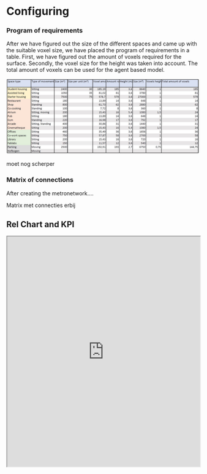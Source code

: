 # Configuring

### Program of requirements

After we have figured out the size of the different spaces and came up with the suitable voxel size, we have placed the program of requirements in a table. First, we have figured out the amount of voxels required for the surface. Secondly, the voxel size for the height was taken into account. The total amount of voxels can be used for the agent based model. 

![Title](../img/matrix.png)

moet nog scherper 

### Matrix of connections

After creating the metronetwork.... 

Matrix met connecties erbij

## Rel Chart and KPI

<iframe src="https://docs.google.com/spreadsheets/d/e/2PACX-1vSxkJLHgXnG7z4V3w8bLhW5B7hEuHZxS-DQJASGFukEIE06dZy_Lg0yGLB9TiQhrV5TrAztLctIXmdF/pubhtml?gid=287661459&single=true" style="width:100%;height:600px;"></iframe>

